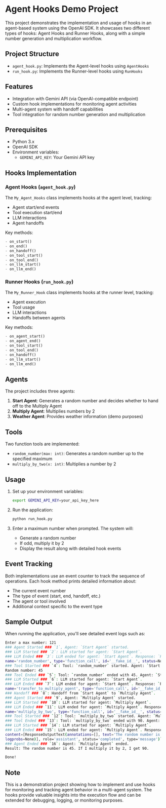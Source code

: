 # Agent Hooks Demo Project

This project demonstrates the implementation and usage of hooks in an agent-based system using the OpenAI SDK. It showcases two different types of hooks: Agent Hooks and Runner Hooks, along with a simple number generation and multiplication workflow.

## Project Structure

- `agent_hook.py`: Implements the Agent-level hooks using `AgentHooks`
- `run_hook.py`: Implements the Runner-level hooks using `RunHooks`

## Features

- Integration with Gemini API (via OpenAI-compatible endpoint)
- Custom hook implementations for monitoring agent activities
- Multi-agent system with handoff capabilities
- Tool integration for random number generation and multiplication

## Prerequisites

- Python 3.x
- OpenAI SDK
- Environment variables:
  - `GEMINI_API_KEY`: Your Gemini API key

## Hooks Implementation

### Agent Hooks (`agent_hook.py`)

The `My_Agent_Hooks` class implements hooks at the agent level, tracking:
- Agent start/end events
- Tool execution start/end
- LLM interactions
- Agent handoffs

Key methods:
```python
- on_start()
- on_end()
- on_handoff()
- on_tool_start()
- on_tool_end()
- on_llm_start()
- on_llm_end()
```

### Runner Hooks (`run_hook.py`)

The `My_Runner_Hook` class implements hooks at the runner level, tracking:
- Agent execution
- Tool usage
- LLM interactions
- Handoffs between agents

Key methods:
```python
- on_agent_start()
- on_agent_end()
- on_tool_start()
- on_tool_end()
- on_handoff()
- on_llm_start()
- on_llm_end()
```

## Agents

The project includes three agents:

1. **Start Agent**: Generates a random number and decides whether to hand off to the Multiply Agent
2. **Multiply Agent**: Multiplies numbers by 2
3. **Weather Agent**: Provides weather information (demo purposes)

## Tools

Two function tools are implemented:
- `random_number(max: int)`: Generates a random number up to the specified maximum
- `multiply_by_two(x: int)`: Multiplies a number by 2

## Usage

1. Set up your environment variables:
   ```bash
   export GEMINI_API_KEY=your_api_key_here
   ```

2. Run the application:
   ```bash
   python run_hook.py
   ```

3. Enter a maximum number when prompted. The system will:
   - Generate a random number
   - If odd, multiply it by 2
   - Display the result along with detailed hook events

## Event Tracking

Both implementations use an event counter to track the sequence of operations. Each hook method prints detailed information about:
- The current event number
- The type of event (start, end, handoff, etc.)
- The agent or tool involved
- Additional context specific to the event type

## Sample Output

When running the application, you'll see detailed event logs such as:
```bash
Enter a max number: 121
### Agent Started ### `1`, Agent: `Start Agent` started.
### LLM Started ### `2`: LLM started for agent: `Start Agent`.
### LLM Ended ### `3`: LLM ended for agent: `Start Agent`. Response: `ResponseFunctionToolCall(arguments='{"max":121}', call_id='',
name='random_number', type='function_call', id='__fake_id__', status=None)`.
### Tool Started ### `4`: Tool: `random_number` started. Agent: `Start Agent`
Random number: 45
### Tool Ended ### `5`: Tool: `random_number` ended with 45. Agent: `Start Agent`
### LLM Started ### `6`: LLM started for agent: `Start Agent`.
### LLM Ended ### `7`: LLM ended for agent: `Start Agent`. Response: `ResponseFunctionToolCall(arguments='{}', call_id='',
name='transfer_to_multiply_agent', type='function_call', id='__fake_id__', status=None)`.
### Handoff ### `8`: Handoff from `Start Agent` to `Multiply Agent`.
### Agent Started ### `9`, Agent: `Multiply Agent` started.
### LLM Started ### `10`: LLM started for agent: `Multiply Agent`.
### LLM Ended ### `11`: LLM ended for agent: `Multiply Agent`. Response: `ResponseFunctionToolCall(arguments='{"x":45}', call_id='',
name='multiply_by_two', type='function_call', id='__fake_id__', status=None)`.
### Tool Started ### `12`: Tool: `multiply_by_two` started. Agent: `Multiply Agent`
### Tool Ended ### `13`: Tool: `multiply_by_two` ended with 90. Agent: `Multiply Agent`
### LLM Started ### `14`: LLM started for agent: `Multiply Agent`.
### LLM Ended ### `15`: LLM ended for agent: `Multiply Agent`. Response: `ResponseOutputMessage(id='__fake_id__',
content=[ResponseOutputText(annotations=[], text='The random number is 45. If I multiply it by 2, I get 90. \n', type='output_text',
logprobs=None)], role='assistant', status='completed', type='message')`.
### Agent Ended ### `16`: Agent: `Multiply Agent` ended.
Result: The random number is 45. If I multiply it by 2, I get 90.

Done!
```

## Note

This is a demonstration project showing how to implement and use hooks for monitoring and tracking agent behavior in a multi-agent system. The hooks provide valuable insights into the execution flow and can be extended for debugging, logging, or monitoring purposes.
